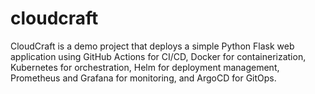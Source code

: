 # cloudcraft
CloudCraft is a demo project that deploys a simple Python Flask web application using GitHub Actions for CI/CD, Docker for containerization, Kubernetes for orchestration, Helm for deployment management, Prometheus and Grafana for monitoring, and ArgoCD for GitOps. 
